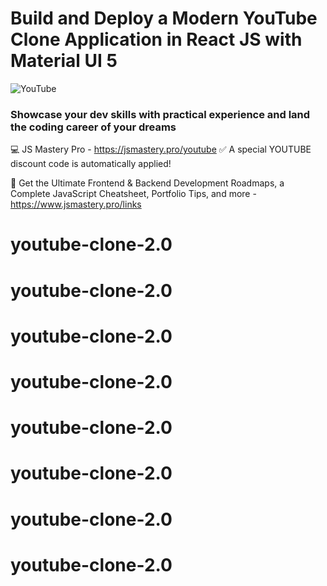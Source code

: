 # Build and Deploy a Modern YouTube Clone Application in React JS with Material UI 5

![YouTube](https://i.ibb.co/4R5RkmW/Thumbnail-5.png)

### Showcase your dev skills with practical experience and land the coding career of your dreams
💻 JS Mastery Pro - https://jsmastery.pro/youtube
✅ A special YOUTUBE discount code is automatically applied!

📙 Get the Ultimate Frontend & Backend Development Roadmaps, a Complete JavaScript Cheatsheet, Portfolio Tips, and more - https://www.jsmastery.pro/links
# youtube-clone-2.0
# youtube-clone-2.0
# youtube-clone-2.0
# youtube-clone-2.0
# youtube-clone-2.0
# youtube-clone-2.0
# youtube-clone-2.0
# youtube-clone-2.0
